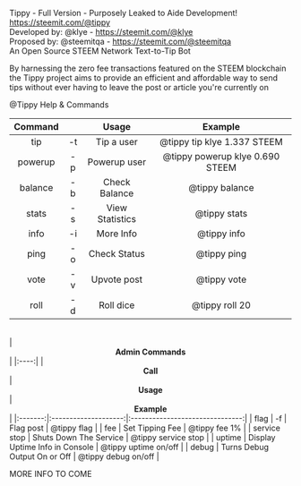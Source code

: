 
Tippy - Full Version - Purposely Leaked to Aide Development!
<br>
https://steemit.com/@tippy 
<br>
Developed by: @klye - https://steemit.com/@klye  
Proposed by: @steemitqa - https://steemit.com/@steemitqa   
An Open Source STEEM Network Text-to-Tip Bot    


By harnessing the zero fee transactions featured on the STEEM blockchain
the Tippy project aims to provide an efficient and affordable way to send
tips without ever having to leave the post or article you're currently on

@Tippy Help & Commands</b></center>

| Command |  | Usage | Example |
|:-------:|:--:|:---------------:|:-------------------------------:|
| tip | -t | Tip a user | @tippy tip klye 1.337 STEEM |
| powerup | -p | Powerup user | @tippy powerup klye 0.690 STEEM |
| balance | -b | Check Balance | @tippy balance |
| stats | -s | View Statistics | @tippy stats |
| info | -i | More Info | @tippy info |
| ping | -o | Check Status | @tippy ping |
| vote | -v | Upvote post | @tippy vote |
| roll | -d | Roll dice | @tippy roll 20 |
<br>
| <center><b>Admin Commands</b></center>  |
|:----:|
| <center><b>Call</b></center> | <center><b>Usage</b></center> | <center><b>Example</b></center> |
|:-------:|:--------------------:|:-------------------------------:|
| flag | -f | Flag post | @tippy flag |
| fee | Set Tipping Fee | @tippy fee 1% |
| service stop | Shuts Down The Service | @tippy service stop |
| uptime | Display Uptime Info in Console | @tippy uptime on/off |
| debug | Turns Debug Output On or Off | @tippy debug on/off |

MORE INFO TO COME

